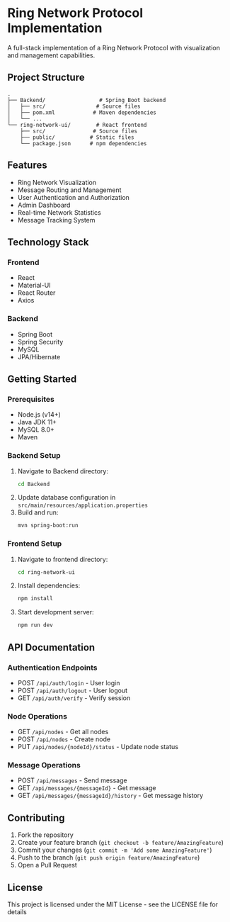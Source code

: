 # Ring Network Protocol Implementation

A full-stack implementation of a Ring Network Protocol with visualization and management capabilities.

## Project Structure

```
.
├── Backend/                 # Spring Boot backend
│   ├── src/                # Source files
│   ├── pom.xml            # Maven dependencies
│   └── ...
└── ring-network-ui/        # React frontend
    ├── src/               # Source files
    ├── public/           # Static files
    └── package.json      # npm dependencies
```

## Features

- Ring Network Visualization
- Message Routing and Management
- User Authentication and Authorization
- Admin Dashboard
- Real-time Network Statistics
- Message Tracking System

## Technology Stack

### Frontend
- React
- Material-UI
- React Router
- Axios

### Backend
- Spring Boot
- Spring Security
- MySQL
- JPA/Hibernate

## Getting Started

### Prerequisites
- Node.js (v14+)
- Java JDK 11+
- MySQL 8.0+
- Maven

### Backend Setup
1. Navigate to Backend directory:
   ```bash
   cd Backend
   ```
2. Update database configuration in `src/main/resources/application.properties`
3. Build and run:
   ```bash
   mvn spring-boot:run
   ```

### Frontend Setup
1. Navigate to frontend directory:
   ```bash
   cd ring-network-ui
   ```
2. Install dependencies:
   ```bash
   npm install
   ```
3. Start development server:
   ```bash
   npm run dev
   ```

## API Documentation

### Authentication Endpoints
- POST `/api/auth/login` - User login
- POST `/api/auth/logout` - User logout
- GET `/api/auth/verify` - Verify session

### Node Operations
- GET `/api/nodes` - Get all nodes
- POST `/api/nodes` - Create node
- PUT `/api/nodes/{nodeId}/status` - Update node status

### Message Operations
- POST `/api/messages` - Send message
- GET `/api/messages/{messageId}` - Get message
- GET `/api/messages/{messageId}/history` - Get message history

## Contributing

1. Fork the repository
2. Create your feature branch (`git checkout -b feature/AmazingFeature`)
3. Commit your changes (`git commit -m 'Add some AmazingFeature'`)
4. Push to the branch (`git push origin feature/AmazingFeature`)
5. Open a Pull Request

## License

This project is licensed under the MIT License - see the LICENSE file for details 